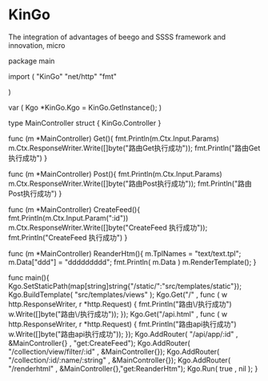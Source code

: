 KinGo
=====

The integration of advantages of beego and SSSS framework and innovation, micro

package main

import (
	"KinGo"
	"net/http"
	"fmt"

)

var (
	Kgo *KinGo.Kgo = KinGo.GetInstance();
)


type MainController struct {
	KinGo.Controller
}

func (m *MainController) Get(){
	fmt.Println(m.Ctx.Input.Params)
	m.Ctx.ResponseWriter.Write([]byte("路由Get执行成功"));
	fmt.Println("路由Get执行成功")
}

func (m *MainController) Post(){
	fmt.Println(m.Ctx.Input.Params)
	m.Ctx.ResponseWriter.Write([]byte("路由Post执行成功"));
	fmt.Println("路由Post执行成功")
}

func (m *MainController) CreateFeed(){
	fmt.Println(m.Ctx.Input.Param(":id"))
	m.Ctx.ResponseWriter.Write([]byte("CreateFeed 执行成功"));
	fmt.Println("CreateFeed 执行成功")
}


func (m *MainController) ReanderHtm(){
	m.TplNames = "text/text.tpl";
	m.Data["ddd"] = "ddddddddd";
	fmt.Println( m.Data )
	m.RenderTemplate();
}

func main(){
	Kgo.SetStaticPath(map[string]string{"/static/":"src/templates/static"});
	Kgo.BuildTemplate( "src/templates/views" );
	Kgo.Get("/" , func (  w http.ResponseWriter,  r *http.Request) {
		fmt.Println("路由\\/执行成功")
		w.Write([]byte("路由\\/执行成功"));
	});
	Kgo.Get("/api.html" , func (  w http.ResponseWriter,  r *http.Request) {
		fmt.Println("路由api执行成功")
		w.Write([]byte("路由api执行成功"));
	});
	Kgo.AddRouter( "/api/app/:id" , &MainController{} , "get:CreateFeed");
	Kgo.AddRouter( "/collection/view/filter/:id" , &MainController{});
	Kgo.AddRouter( "/collection/:id/:name/:string" , &MainController{});
	Kgo.AddRouter( "/renderhtml" , &MainController{},"get:ReanderHtm");
	Kgo.Run( true , nil );
}
